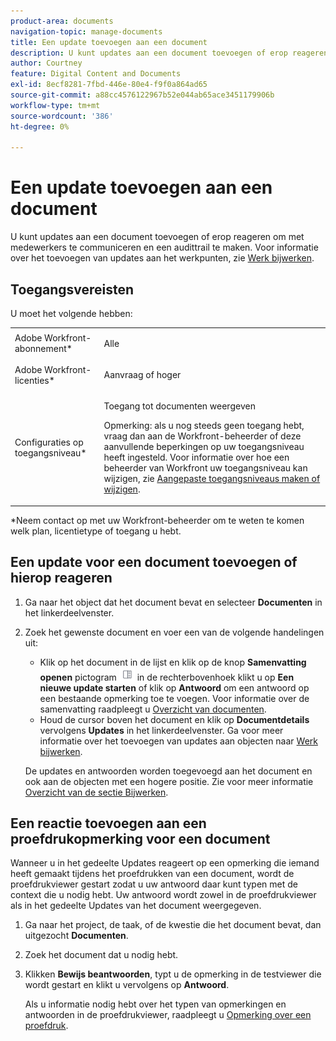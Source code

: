 ```yaml
---
product-area: documents
navigation-topic: manage-documents
title: Een update toevoegen aan een document
description: U kunt updates aan een document toevoegen of erop reageren om met medewerkers te communiceren en een audittrail te maken. Zie Werk bijwerken voor informatie over het toevoegen van updates aan werkitems.
author: Courtney
feature: Digital Content and Documents
exl-id: 8ecf8281-7fbd-446e-80e4-f9f0a864ad65
source-git-commit: a88cc4576122967b52e044ab65ace3451179906b
workflow-type: tm+mt
source-wordcount: '386'
ht-degree: 0%

---
```


# Een update toevoegen aan een document

U kunt updates aan een document toevoegen of erop reageren om met medewerkers te communiceren en een audittrail te maken. Voor informatie over het toevoegen van updates aan het werkpunten, zie [Werk bijwerken](../../workfront-basics/updating-work-items-and-viewing-updates/update-work.md).

## Toegangsvereisten

U moet het volgende hebben:

<table style="table-layout:auto"> 
 <col> 
 <col> 
 <tbody> 
  <tr> 
   <td role="rowheader">Adobe Workfront-abonnement*</td> 
   <td> <p> Alle</p> </td> 
  </tr> 
  <tr> 
   <td role="rowheader">Adobe Workfront-licenties*</td> 
   <td> <p>Aanvraag of hoger</p> </td> 
  </tr> 
  <tr> 
   <td role="rowheader">Configuraties op toegangsniveau*</td> 
   <td> <p>Toegang tot documenten weergeven</p> <p>Opmerking: als u nog steeds geen toegang hebt, vraag dan aan de Workfront-beheerder of deze aanvullende beperkingen op uw toegangsniveau heeft ingesteld. Voor informatie over hoe een beheerder van Workfront uw toegangsniveau kan wijzigen, zie <a href="../../administration-and-setup/add-users/configure-and-grant-access/create-modify-access-levels.md" class="MCXref xref">Aangepaste toegangsniveaus maken of wijzigen</a>.</p> </td> 
  </tr> 
 </tbody> 
</table>

&#42;Neem contact op met uw Workfront-beheerder om te weten te komen welk plan, licentietype of toegang u hebt.

## Een update voor een document toevoegen of hierop reageren

1. Ga naar het object dat het document bevat en selecteer **Documenten** in het linkerdeelvenster.
1. Zoek het gewenste document en voer een van de volgende handelingen uit:

   * Klik op het document in de lijst en klik op de knop **Samenvatting openen** pictogram ![](assets/qs-summary-in-new-toolbar-small.png) in de rechterbovenhoek klikt u op **Een nieuwe update starten** of klik op **Antwoord** om een antwoord op een bestaande opmerking toe te voegen. Voor informatie over de samenvatting raadpleegt u [Overzicht van documenten](../../documents/managing-documents/summary-for-documents.md).
   * Houd de cursor boven het document en klik op **Documentdetails** vervolgens **Updates** in het linkerdeelvenster.
Ga voor meer informatie over het toevoegen van updates aan objecten naar [Werk bijwerken](../../workfront-basics/updating-work-items-and-viewing-updates/update-work.md).

   De updates en antwoorden worden toegevoegd aan het document en ook aan de objecten met een hogere positie. Zie voor meer informatie [Overzicht van de sectie Bijwerken](../../workfront-basics/updating-work-items-and-viewing-updates/updates-tab-overview.md).


## Een reactie toevoegen aan een proefdrukopmerking voor een document

Wanneer u in het gedeelte Updates reageert op een opmerking die iemand heeft gemaakt tijdens het proefdrukken van een document, wordt de proefdrukviewer gestart zodat u uw antwoord daar kunt typen met de context die u nodig hebt. Uw antwoord wordt zowel in de proefdrukviewer als in het gedeelte Updates van het document weergegeven.

1. Ga naar het project, de taak, of de kwestie die het document bevat, dan uitgezocht **Documenten**.
1. Zoek het document dat u nodig hebt.

1. Klikken **Bewijs beantwoorden**, typt u de opmerking in de testviewer die wordt gestart en klikt u vervolgens op **Antwoord**.

   Als u informatie nodig hebt over het typen van opmerkingen en antwoorden in de proefdrukviewer, raadpleegt u [Opmerking over een proefdruk](../../review-and-approve-work/proofing/reviewing-proofs-within-workfront/comment-on-a-proof/comment-on-proof-1.md).
